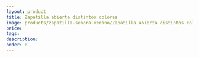 ```yaml
---
layout: product
title: Zapatilla abierta distintos colores
image: products/zapatilla-senora-verano/Zapatilla abierta distintos colores.jpeg
price: 
tags: 
description: 
order: 0
---
```

